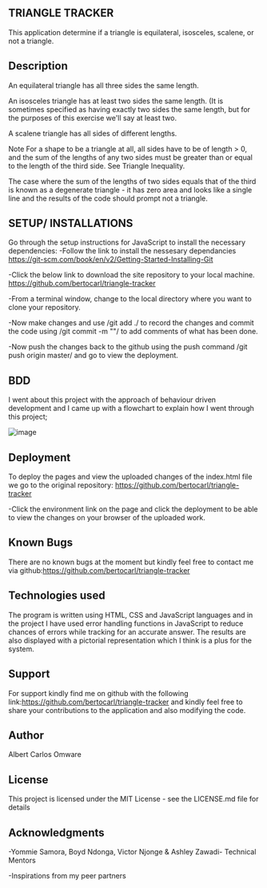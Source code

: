 ## TRIANGLE TRACKER

This application determine if a triangle is equilateral, isosceles, scalene, or not a triangle.

##  Description

An equilateral triangle has all three sides the same length.

An isosceles triangle has at least two sides the same length. (It is sometimes specified as having exactly two sides the same length, but for the purposes of this exercise we'll say at least two.

A scalene triangle has all sides of different lengths.

Note
For a shape to be a triangle at all, all sides have to be of length > 0, and the sum of the lengths of any two sides must be greater than or equal to the length of the third side. See Triangle Inequality.

The case where the sum of the lengths of two sides equals that of the third is known as a degenerate triangle - it has zero area and looks like a single line and the results of the code should prompt not a triangle.

## SETUP/ INSTALLATIONS
Go through the setup instructions for JavaScript to install the necessary dependencies: -Follow the link to install the nessesary dependancies https://git-scm.com/book/en/v2/Getting-Started-Installing-Git

-Click the below link to download the site repository to your local machine. https://github.com/bertocarl/triangle-tracker

-From a terminal window, change to the local directory where you want to clone your repository.

-Now make changes and use /git add ./ to record the changes and commit the code using /git commit -m ""/ to add comments of what has been done.

-Now push the changes back to the github using the push command /git push origin master/ and go to view the deployment.
## BDD
I went about this project with the approach of behaviour driven development and I came up with a flowchart to explain how I went through this project;

![image](https://github.com/bertocarl/triangle-tracker/blob/master/img/bdd.jpeg)
## Deployment
To deploy the pages and view the uploaded changes of the index.html file we go to the original repository: https://github.com/bertocarl/triangle-tracker

-Click the environment link on the page and click the deployment to be able to view the changes on your browser of the uploaded work.

## Known Bugs
There are no known bugs at the moment but kindly feel free to contact me via github:https://github.com/bertocarl/triangle-tracker

## Technologies used
The program is written using HTML, CSS and JavaScript languages and in the project I have used error handling functions in JavaScript to reduce chances of errors while tracking for an accurate answer. The results are also displayed with a pictorial representation which I think is a plus for the system.

## Support
For support kindly find me on github with the following link:https://github.com/bertocarl/triangle-tracker and kindly feel free to share your contributions to the application and also modifying the code.

## Author
Albert Carlos Omware

## License
This project is licensed under the MIT License - see the LICENSE.md file for details

## Acknowledgments
-Yommie Samora, Boyd Ndonga, Victor Njonge & Ashley Zawadi- Technical Mentors

-Inspirations from my peer partners
